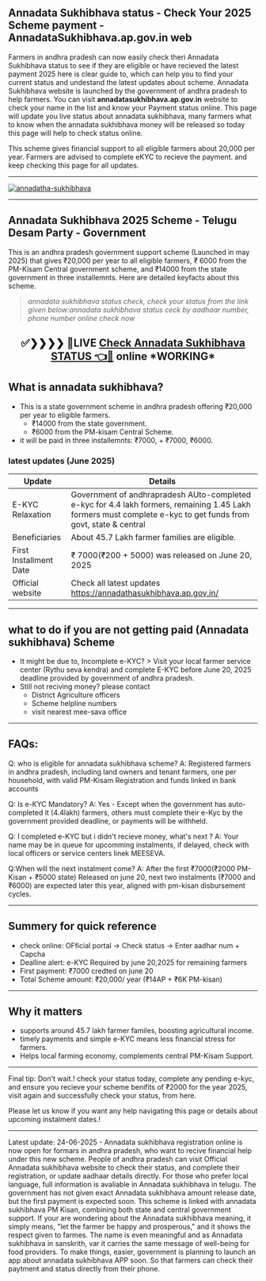 ## Annadata Sukhibhava status - Check Your 2025 Scheme payment - AnnadataSukhibhava.ap.gov.in web

Farmers in andhra pradesh can now easily check theri Annadata Sukhibhava status to see if they are eligible or have recieved the latest payment 2025
here is clear guide to, which can help you to find your current status and undestand the latest updates about scheme. Annadata Sukhibhava website is launched by the government of andhra pradesh to help farmers. You can visit **annadatasukhibhava.ap.gov.in** website to check your name in the list and know your Payment status online. This page will update you live status about annadata sukhibhava, many farmers what to know when the annadata sukhibhava money will be released so today this page will help to check status online. 

This scheme gives financial support to all eligible farmers about 20,000 per year. Farmers are advised to complete eKYC to recieve the payment. and keep checking this page for all updates.

-----

<a href="#" target="_blank">
  <img src="https://github.com/user-attachments/assets/521e4d65-7da8-4371-bbaf-fbbd7c2c55eb" alt="annadatha-sukhibhava" />
</a>

-----

##  Annadata Sukhibhava 2025 Scheme - Telugu Desam Party - Government 

This is an andhra pradesh government support scheme (Launched in may 2025) that gives ₹20,000 per year to all eligible farmers, ₹ 6000
from the PM-Kisam Central government scheme, and ₹14000 from the state government in three installemnts. Here are detailed keyfacts about 
this scheme.

> *annadata sukhibhava status check, check your status from the link given below:annadata sukhibhava status ceck by aadhaar number, phone number online check now*
<center><h2>✅❯❯❯❯ 🛑LIVE <a href="https://www.google.com/url?q=https%3A%2F%2Fwww.dynews.net%2F2025%2F06%2Fannadatha-sukhibhava-scheme-2025-full.html&sa=D&sntz=1&usg=AOvVaw1RA6amWG96DUZuEu03z_4p">Check Annadata Sukhibhava STATUS 👈🔺</a> online *WORKING* </h2></center>

## What is annadata sukhibhava?

* This is a state government scheme in andhra pradesh offering ₹20,000 per year to eligible farmers.
  - ₹14000 from the state government.
  - ₹6000 from the PM-kisam Central Scheme.
*  it will be paid in three installemnts:  ₹7000, + ₹7000,  ₹6000.

### latest updates (June 2025)

| Update | Details | 
| ------ | ------- |
| E-KYC Relaxation | Government of andhrapradesh AUto-completed e-kyc for 4.4 lakh formers, remaining 1.45 Lakh formers must complete e-kyc to get funds from govt, state & central |
| Beneficiaries | About 45.7 Lakh farmer families are eligible. |
| First Installment Date | ₹ 7000(₹200 + 5000) was released on June 20, 2025 |
| Official website | Check all latest updates https://annadathasukhibhava.ap.gov.in/ |

-----
## what to do if you are not getting paid (Annadata sukhibhava) Scheme 
* It might be due to, Incomplete e-KYC? > Visit your local farmer service center (Rythu seva kendra) and complete E-KYC before June 20, 2025 deadline provided by government of andhra pradesh.
* Still not reciving money? please contact
  - District Agriculture officers
  - Scheme helpline numbers
  - visit nearest mee-sava office
-------

## FAQs:

Q: who is eligible for annadata sukhibhava scheme?
A: Registered farmers in andhra pradesh, including land owners and tenant farmers, one per household, with valid PM-Kisam Registration and funds linked in bank accounts

Q: Is e-KYC Mandatory?
A: Yes - Except when the government has auto-completed it (4.4lakh) farmers, others must complete their e-Kyc by the government provided deadline, or payments will be withheld.

Q: I completed e-KYC but i didn't recieve money, what's next ?
A: Your name may be in queue for upcomming instalments, if delayed, check with local officers or service centers linek MEESEVA. 

Q:When will the next instalment come?
A: After the first ₹7000(₹2000 PM-Kisan + ₹5000 state) Released on june 20, next two instalments (₹7000 and ₹6000) are expected later this year, aligned with pm-kisan disbursement cycles.

------

## Summery for quick reference 

* check online: OFficial portal -> Check status -> Enter aadhar num + Capcha
* Dealline alert: e-KYC Required by june 20,2025 for remaining farmers
* First payment: ₹7000 credted on june 20
* Total Scheme amount: ₹20,000/ year (₹14AP + ₹6K PM-kisan)

-----

## Why it matters

* supports around 45.7 lakh farmer familes, boosting agricultural income.
*  timely payments and simple e-KYC means less financial stress for farmers.
* Helps local farming economy, complements central PM-Kisam Support.

---

Final tip: Don't wait.! check your status today, complete any pending e-kyc, and ensure you recieve your scheme benifits of ₹2000 for the year 2025, visit again and successfully check your status, from here.

Please let us know if you want any help navigating this page or details about upcoming instalment dates.!

----

Latest update: 24-06-2025 - Annadata sukhibhava registration online is now open for formars in andhra pradesh, who want to recive financial help under this new scheme. People of andhra pradesh can visit Official Annadata sukhibhava website to check their status, and complete their registration, or update aadhaar details directly. For those who prefer local language, full information is avaliable in Annadata sukhibhava in telugu. The government has not given exact Annadata sukhibhava amount release date, but the first payment is expected soon. This scheme is linked with annadata sukhibhava PM Kisan, combining both state and central government support. If your are wondering about the Annadata sukhibhava meaning, it simply means, "let the farmer be happy and prosperous," and it shows the respect given to farmes. The name is even meaningful and as Annadata sukhibhava in sanskrith, var it carries the same message of well-being for food providers. To make things, easier, government is planning to launch an app about annadata sukhibhava APP soon. So that farmers can check their paytment and status directly from their phone.

<!--

**Here are some ideas to get you started:**

🙋‍♀️ A short introduction - what is your organization all about?
🌈 Contribution guidelines - how can the community get involved?
👩‍💻 Useful resources - where can the community find your docs? Is there anything else the community should know?
🍿 Fun facts - what does your team eat for breakfast?
🧙 Remember, you can do mighty things with the power of [Markdown](https://docs.github.com/github/writing-on-github/getting-started-with-writing-and-formatting-on-github/basic-writing-and-formatting-syntax)
-->
